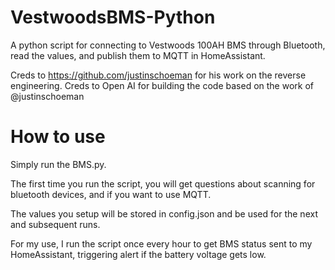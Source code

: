 # VestwoodsBMS-Python
A python script for connecting to Vestwoods 100AH BMS through Bluetooth, read the values, and publish them to MQTT in HomeAssistant.

Creds to https://github.com/justinschoeman for his work on the reverse engineering.
Creds to Open AI for building the code based on the work of @justinschoeman

# How to use
Simply run the BMS.py.

The first time you run the script, you will get questions about scanning for bluetooth devices, and if you want to use MQTT.

The values you setup will be stored in config.json and be used for the next and subsequent runs.

For my use, I run the script once every hour to get BMS status sent to my HomeAssistant, triggering alert if the battery voltage gets low. 
